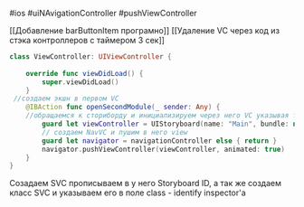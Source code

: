 #ios #uiNAvigationController #pushViewController 

[[Добавление barButtonItem програмно]]
[[Удаление VC через код из стэка контроллеров с таймером 3 сек]]

```swift
class ViewController: UIViewController {
 
    override func viewDidLoad() {
        super.viewDidLoad()
    }
 //создаем экшн в первом VC 
    @IBAction func openSecondModule(_ sender: Any) {
    //обращаемся к сториборду и инициализируем через него VC указывая то нужен переход на SVC через название Storyboard ID
        guard let viewController = UIStoryboard(name: "Main", bundle: nil).instantiateViewController(withIdentifier: "SecondViewController") as? SecondViewController else { return }
        // cоздаем NavVC и пушим в него view
        guard let navigator = navigationController else { return }
        navigator.pushViewController(viewController, animated: true)
    }
}
```

Созадаем SVC прописываем в у него Storyboard ID, а так же создаем класс  SVC и указываем его в поле class - identify inspector'a